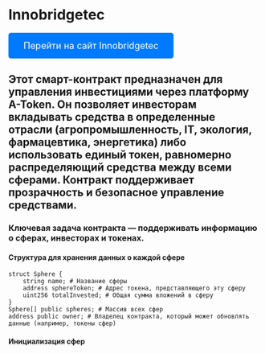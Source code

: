# Innobridgetec
<a href="https://innobridgetecfond.tilda.ws/" style="display: inline-block; padding: 15px 30px; font-size: 18px; color: white; background-color: #007BFF; border: none; border-radius: 5px; text-decoration: none; transition: background-color 0.3s ease;">Перейти на сайт Innobridgetec</a>
## Этот смарт-контракт предназначен для управления инвестициями через платформу A-Token. Он позволяет инвесторам вкладывать средства в определенные отрасли (агропромышленность, IT, экология, фармацевтика, энергетика) либо использовать единый токен, равномерно распределяющий средства между всеми сферами. Контракт поддерживает прозрачность и безопасное управление средствами.
### Ключевая задача контракта — поддерживать информацию о сферах, инвесторах и токенах.
#### Cтруктура для хранения данных о каждой сфере
```solidity
struct Sphere {
    string name; # Название сферы
    address sphereToken; # Адрес токена, представляющего эту сферу
    uint256 totalInvested; # Общая сумма вложений в сферу
}
Sphere[] public spheres; # Массив всех сфер
address public owner; # Владелец контракта, который может обновлять данные (например, токены сфер)
```
#### Инициализация сфер
